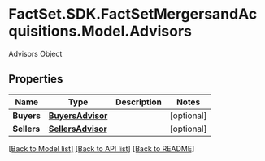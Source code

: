 # FactSet.SDK.FactSetMergersandAcquisitions.Model.Advisors
Advisors Object

## Properties

Name | Type | Description | Notes
------------ | ------------- | ------------- | -------------
**Buyers** | [**BuyersAdvisor**](BuyersAdvisor.md) |  | [optional] 
**Sellers** | [**SellersAdvisor**](SellersAdvisor.md) |  | [optional] 

[[Back to Model list]](../README.md#documentation-for-models) [[Back to API list]](../README.md#documentation-for-api-endpoints) [[Back to README]](../README.md)

